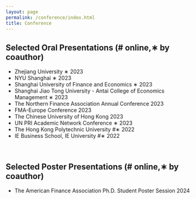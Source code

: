 ```yaml
---
layout: page
permalink: /conference/index.html
title: Conference
---
```


## Selected Oral Presentations (# online,∗ by coauthor)

- Zhejiang University ∗ 2023
- NYU Shanghai ∗ 2023
- Shanghai University of Finance and Economics ∗ 2023
- Shanghai Jiao Tong University - Antai College of Economics Management ∗ 2023
- The Northern Finance Association Annual Conference 2023
- FMA-Europe Conference 2023
- The Chinese University of Hong Kong 2023
- UN PRI Academic Network Conference ∗ 2023
- The Hong Kong Polytechnic University #∗ 2022
- IE Business School, IE University #∗ 2022
<br>

## Selected Poster Presentations (# online,∗ by coauthor)

- The American Finance Association Ph.D. Student Poster Session 2024

<br>
